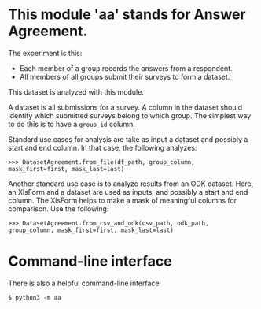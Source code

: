 # This module 'aa' stands for Answer Agreement.

The experiment is this:

* Each member of a group records the answers from a respondent.
* All members of all groups submit their surveys to form a dataset.

This dataset is analyzed with this module.

A dataset is all submissions for a survey. A column in the dataset
should identify which submitted surveys belong to which group. The
simplest way to do this is to have a `group_id` column.

Standard use cases for analysis are take as input a dataset and
possibly a start and end column. In that case, the following analyzes:

```
>>> DatasetAgreement.from_file(df_path, group_column, mask_first=first, mask_last=last)
```

Another standard use case is to analyze results from an ODK dataset.
Here, an XlsForm and a dataset are used as inputs, and possibly a start
and end column. The XlsForm helps to make a mask of meaningful columns
for comparison. Use the following:

```
>>> DatasetAgreement.from_csv_and_odk(csv_path, odk_path, group_column, mask_first=first, mask_last=last)
```

# Command-line interface

There is also a helpful command-line interface

```
$ python3 -m aa
